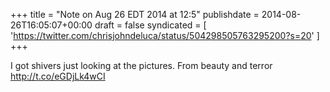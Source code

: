 +++
title = "Note on Aug 26 EDT 2014 at 12:5"
publishdate = 2014-08-26T16:05:07+00:00
draft = false
syndicated = [ 'https://twitter.com/chrisjohndeluca/status/504298505763295200?s=20' ]
+++

I got shivers just looking at the pictures. From beauty and terror http://t.co/eGDjLk4wCI
